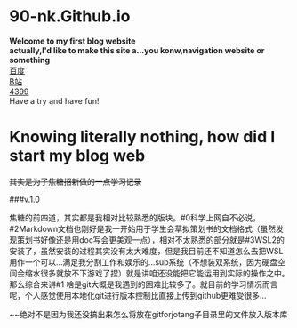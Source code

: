 # 90-nk.Github.io
**Welcome to my first blog website**  
**actually,I'd like to make this site a...you konw,navigation website or something**  
[百度](http://www.baidu.com)  
[B站](http://www.bilibili.com)  
[4399](http://www.4399.com)  
Have a try and have fun!  
# Knowing literally nothing, how did I start my blog web  
~~其实是为了焦糖招新做的一点学习记录~~  

###v.1.0  

焦糖的前四道，其实都是我相对比较熟悉的版块。#0科学上网自不必说，#2Markdown文档也刚好是我一开始用于学生会草拟策划书的文档格式（虽然发现策划书好像还是用doc写会更美观一点），相对不太熟悉的部分就是#3WSL2的安装了，虽然安装的过程其实没有太大难度，但是我目前还不知道怎么去把WSL用作一个可以...满足我分割工作和娱乐的...sub系统（不想装双系统，因为硬盘空间会缩水很多就放不下游戏了捏）就是讲咱还没能把它能运用到实际的操作之中。那么综合来讲#1 啥是git大概是我遇到的困难比较多了。就目前的学习情况而言呢，个人感觉使用本地化git进行版本控制比直接上传到github更难受很多...   

~~绝对不是因为我还没搞出来怎么将放在gitforjotang子目录里的文件放入版本库
